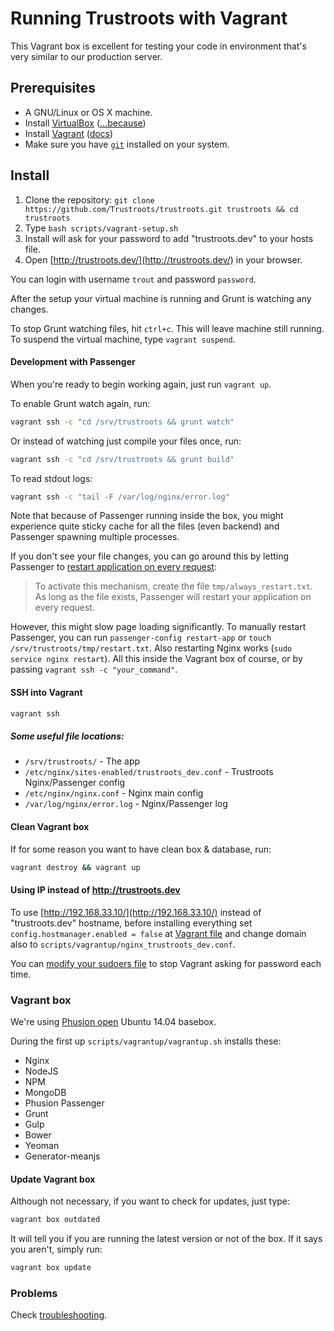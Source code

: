 # Running Trustroots with Vagrant

This Vagrant box is excellent for testing your code in environment that's very similar to our production server.

## Prerequisites
* A GNU/Linux or OS X machine.
* Install [VirtualBox](https://www.virtualbox.org/) ([...because](http://docs.vagrantup.com/v2/virtualbox))
* Install [Vagrant](https://www.vagrantup.com/) ([docs](https://docs.vagrantup.com/v2/installation/))
* Make sure you have [`git`](http://git-scm.com/) installed on your system.

## Install
1. Clone the repository: `git clone https://github.com/Trustroots/trustroots.git trustroots && cd trustroots`
2. Type `bash scripts/vagrant-setup.sh`
3. Install will ask for your password to add "trustroots.dev" to your hosts file.
4. Open [http://trustroots.dev/](http://trustroots.dev/) in your browser.

You can login with username `trout` and password `password`.

After the setup your virtual machine is running and Grunt is watching any changes.

To stop Grunt watching files, hit `ctrl+c`. This will leave machine still running. To suspend the virtual machine, type `vagrant suspend`.

#### Development with Passenger
When you're ready to begin working again, just run `vagrant up`.

To enable Grunt watch again, run:
```bash
vagrant ssh -c "cd /srv/trustroots && grunt watch"
```

Or instead of watching just compile your files once, run:
```bash
vagrant ssh -c "cd /srv/trustroots && grunt build"
```

To read stdout logs:
```bash
vagrant ssh -c "tail -F /var/log/nginx/error.log"
```

Note that because of Passenger running inside the box, you might experience quite sticky cache for all the files (even backend) and Passenger spawning multiple processes.

If you don't see your file changes, you can go around this by letting Passenger to [restart application on every request](https://github.com/phusion/passenger/wiki/Phusion-Passenger%3A-Node.js-tutorial#restarting-your-application-on-every-request):
>To activate this mechanism, create the file `tmp/always_restart.txt`. As long as the file exists, Passenger will restart your application on every request.

However, this might slow page loading significantly. To manually restart Passenger, you can run `passenger-config restart-app` or `touch /srv/trustroots/tmp/restart.txt`. Also restarting Nginx works (`sudo service nginx restart`). All this inside the Vagrant box of course, or by passing `vagrant ssh -c "your_command"`.

#### SSH into Vagrant
```bash
vagrant ssh
```

##### Some useful file locations:
- `/srv/trustroots/` - The app
- `/etc/nginx/sites-enabled/trustroots_dev.conf` - Trustroots Nginx/Passenger config
- `/etc/nginx/nginx.conf` - Nginx main config
- `/var/log/nginx/error.log` - Nginx/Passenger log

#### Clean Vagrant box
If for some reason you want to have clean box & database, run:
```bash
vagrant destroy && vagrant up
```

#### Using IP instead of http://trustroots.dev
To use [http://192.168.33.10/](http://192.168.33.10/) instead of "trustroots.dev" hostname, before installing everything set `config.hostmanager.enabled = false` at [Vagrant file](Vagrantfile) and change domain also to `scripts/vagrantup/nginx_trustroots_dev.conf`.

You can [modify your sudoers file](https://github.com/smdahlen/vagrant-hostmanager#passwordless-sudo) to stop Vagrant asking for password each time.

### Vagrant box
We're using [Phusion open](https://github.com/phusion/open-vagrant-boxes) Ubuntu 14.04 basebox.

During the first up `scripts/vagrantup/vagrantup.sh` installs these:
- Nginx
- NodeJS
- NPM
- MongoDB
- Phusion Passenger
- Grunt
- Gulp
- Bower
- Yeoman
- Generator-meanjs

#### Update Vagrant box
Although not necessary, if you want to check for updates, just type:
```bash
vagrant box outdated
```

It will tell you if you are running the latest version or not of the box. If it says you aren't, simply run:
```bash
vagrant box update
```

### Problems
Check [troubleshooting](https://github.com/Trustroots/trustroots/wiki/Troubleshooting).
